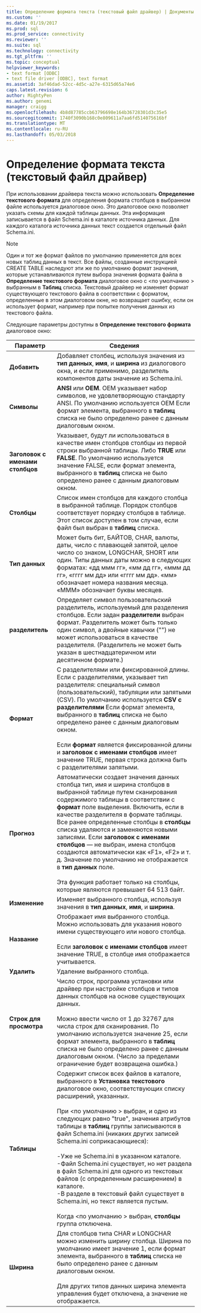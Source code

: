 ```yaml
---
title: Определение формата текста (текстовый файл драйвер) | Документы Microsoft
ms.custom: ''
ms.date: 01/19/2017
ms.prod: sql
ms.prod_service: connectivity
ms.reviewer: ''
ms.suite: sql
ms.technology: connectivity
ms.tgt_pltfrm: ''
ms.topic: conceptual
helpviewer_keywords:
- text format [ODBC]
- text file driver [ODBC], text format
ms.assetid: 3af46dad-52cc-4d5c-a27e-6315d65a74e6
caps.latest.revision: 6
author: MightyPen
ms.author: genemi
manager: craigg
ms.openlocfilehash: 4b8d87785ccb63796698e164b36728301d3c35e5
ms.sourcegitcommit: 1740f3090b168c0e809611a7aa6fd514075616bf
ms.translationtype: MT
ms.contentlocale: ru-RU
ms.lasthandoff: 05/03/2018
---
```

# <a name="defining-text-format-text-file-driver"></a>Определение формата текста (текстовый файл драйвер)
При использовании драйвера текста можно использовать **Определение текстового формата** для определения формата столбцов в выбранном файле используется диалоговое окно. Это диалоговое окно позволяет указать схемы для каждой таблицы данных. Эта информация записывается в файл Schema.ini в каталоге источника данных. Для каждого каталога источника данных текст создается отдельный файл Schema.ini.  
  
> [!NOTE]  
>  Один и тот же формат файлов по умолчанию применяется для всех новых таблиц данных в текст. Все файлы, созданные инструкцией CREATE TABLE наследуют эти же по умолчанию формат значения, которые устанавливаются путем выбора значения формата файла в **Определение текстового формата** диалоговое окно с \<по умолчанию > выбранным в **Таблиц** списка. Текстовый драйвер не изменяет формат существующего текстового файла в соответствии с форматом, определенные в этом диалоговом окне, но возвращает ошибку, если он использует формат, например при попытке получения данных из текстового файла.  
  
 Следующие параметры доступны в **Определение текстового формата** диалоговое окно:  
  
|Параметр|Сведения|  
|------------|-----------------|  
|**Добавить**|Добавляет столбец, используя значения из **тип данных**, **имя**, и **ширина** из диалогового окна, и если применимо, разделитель компонентов даты значение из Schema.ini.|  
|**Символы**|**ANSI** или **OEM**. OEM указывает набор символов, не удовлетворяющую стандарту ANSI. По умолчанию используется OEM Если формат элемента, выбранного в **таблиц** списка не было определено ранее с данным диалоговым окном.|  
|**Заголовок с именами столбцов**|Указывает, будут ли использоваться в качестве имен столбцов столбцы из первой строки выбранной таблицы. Либо **TRUE** или **FALSE**. По умолчанию используется значение FALSE, если формат элемента, выбранного в **таблиц** списка не было определено ранее с данным диалоговым окном.|  
|**Столбцы**|Список имен столбцов для каждого столбца в выбранной таблице. Порядок столбцов соответствует порядку столбцов в таблице. Этот список доступен в том случае, если файл был выбран в **таблиц** списка.|  
|**Тип данных**|Может быть бит, БАЙТОВ, CHAR, валюты, даты, число с плавающей запятой, целое число со знаком, LONGCHAR, SHORT или один. Типы данных даты можно в следующих форматах: «дд ммм гг», «мм дд гг», «ммм дд гг», «гггг мм дд» или «гггг мм дд». «мм» обозначает номера названия месяца. «МММ» обозначает буквы месяцев.|  
|**разделитель**|Определяет символ пользовательский разделитель, используемый для разделения столбцов. Если задан **разделители** выбран формат. Разделитель может быть только один символ, а двойные кавычки ("") не может использоваться в качестве разделителя. (Разделитель не может быть указан в шестнадцатеричном или десятичном формате.)|  
|**Формат**|С разделителями или фиксированной длины. Если с разделителями, указывает тип разделителя: специальный символ (пользовательский), табуляции или запятыми (CSV). По умолчанию используется **CSV с разделителями** Если формат элемента, выбранного в **таблиц** списка не было определено ранее с данным диалоговым окном.<br /><br /> Если **формат** является фиксированной длины и **заголовок с именами столбцов** имеет значение TRUE, первая строка должна быть с разделителями запятыми.|  
|**Прогноз**|Автоматически создает значения данных столбца тип, имя и ширина столбцов в выбранной таблице путем сканирования содержимого таблицы в соответствии с **формат** поле выделения. Включить, если в качестве разделителя в формате таблицы. Все ранее определенные столбцы в **столбцы** списка удаляются и заменяются новыми записями. Если **заголовок с именами столбцов** — не выбран, имена столбцов создаются автоматически как «F1», «F2» и т. д. Значение по умолчанию не отображается в **тип данных** поле.<br /><br /> Эта функция работает только на столбцы, которые являются превышает 64 513 байт.|  
|**Изменение**|Изменяет выбранного столбца, используя значения в **тип данных**, **имя**, и **ширина**.|  
|**Название**|Отображает имя выбранного столбца. Можно использовать для указания нового имени существующего или нового столбца.<br /><br /> Если **заголовок с именами столбцов** имеет значение TRUE, в столбце имя отображается учитывается.|  
|**Удалить**|Удаление выбранного столбца.|  
|**Строк для просмотра**|Число строк, программа установки или драйвер при настройке столбцов и типов данных столбцов на основе существующих данных.<br /><br /> Можно ввести число от 1 до 32767 для числа строк для сканирования. По умолчанию используется значение 25, если формат элемента, выбранного в **таблиц** списка не было определено ранее с данным диалоговым окном. (Число за пределами ограничение будет возвращена ошибка.)|  
|**Таблицы**|Содержит список всех файлов в каталоге, выбранного в **Установка текстового** диалоговое окно, соответствующих списку расширений, указанных.<br /><br /> При \<по умолчанию > выбран, и одно из следующих равно "true", значения атрибутов таблицы в **таблиц** группы записываются в файл Schema.ini (никаких других записей Schema.ini соприкасающиеся):<br /><br /> -Уже не Schema.ini в указанном каталоге.<br />-Файл Schema.ini существует, но нет раздела в файл Schema.ini для одного из текстовых файлов (с определенным расширением) в каталоге.<br />-В разделе в текстовый файл существует в Schema.ini, но текст является пустым.<br /><br /> Когда \<по умолчанию > выбран, **столбцы** группа отключена.|  
|**Ширина**|Для столбцов типа CHAR и LONGCHAR можно изменить ширину столбца. Ширина по умолчанию имеет значение 1, если формат элемента, выбранного в **таблиц** списка не было определено ранее с данным диалоговым окном.<br /><br /> Для других типов данных ширина элемента управления будет отключена, а значение не отображается.|
